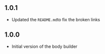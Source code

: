 ## 1.0.1

* Updated the `README.md`to fix the broken links

## 1.0.0

* Initial version of the body builder
